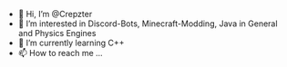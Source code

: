 - 👋 Hi, I’m @Crepzter
- 👀 I’m interested in Discord-Bots, Minecraft-Modding, Java in General and Physics Engines
- 🌱 I’m currently learning C++
- 📫 How to reach me ...

<!---
Crepzter/Crepzter is a ✨ special ✨ repository because its `README.md` (this file) appears on your GitHub profile.
You can click the Preview link to take a look at your changes.
--->
